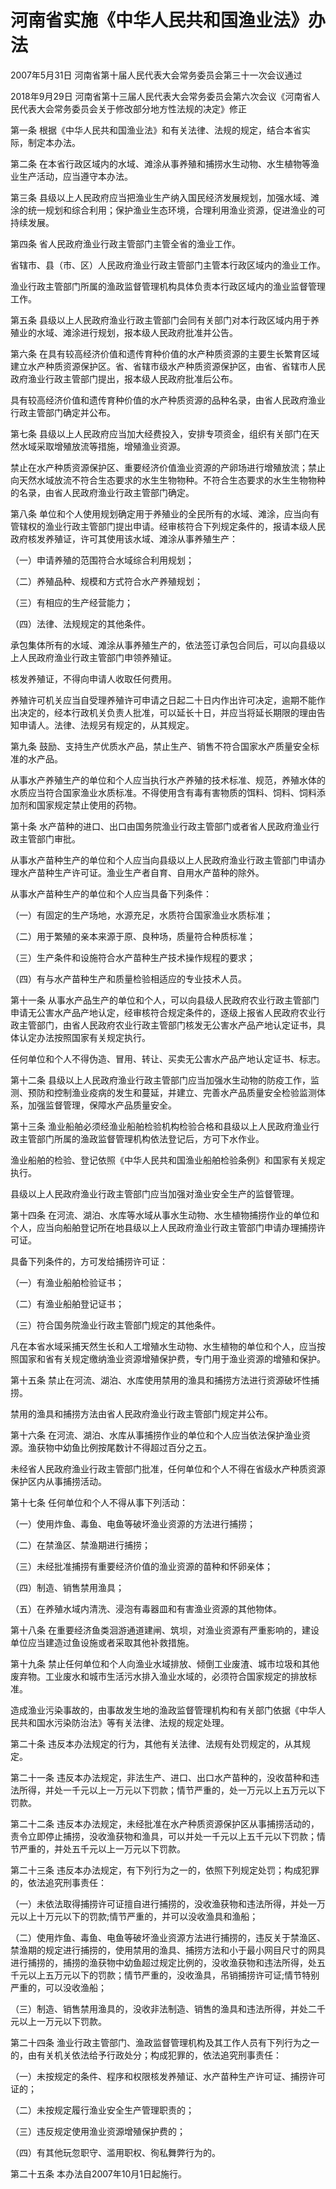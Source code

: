 # 河南省实施《中华人民共和国渔业法》办法

2007年5月31日 河南省第十届人民代表大会常务委员会第三十一次会议通过

2018年9月29日 河南省第十三届人民代表大会常务委员会第六次会议《河南省人民代表大会常务委员会关于修改部分地方性法规的决定》修正



第一条 根据《中华人民共和国渔业法》和有关法律、法规的规定，结合本省实际，制定本办法。

第二条 在本省行政区域内的水域、滩涂从事养殖和捕捞水生动物、水生植物等渔业生产活动，应当遵守本办法。

第三条 县级以上人民政府应当把渔业生产纳入国民经济发展规划，加强水域、滩涂的统一规划和综合利用；保护渔业生态环境，合理利用渔业资源，促进渔业的可持续发展。

第四条 省人民政府渔业行政主管部门主管全省的渔业工作。

省辖市、县（市、区）人民政府渔业行政主管部门主管本行政区域内的渔业工作。

渔业行政主管部门所属的渔政监督管理机构具体负责本行政区域内的渔业监督管理工作。

第五条 县级以上人民政府渔业行政主管部门会同有关部门对本行政区域内用于养殖业的水域、滩涂进行规划，报本级人民政府批准并公告。

第六条 在具有较高经济价值和遗传育种价值的水产种质资源的主要生长繁育区域建立水产种质资源保护区。省、省辖市级水产种质资源保护区，由省、省辖市人民政府渔业行政主管部门提出，报本级人民政府批准后公布。

具有较高经济价值和遗传育种价值的水产种质资源的品种名录，由省人民政府渔业行政主管部门确定并公布。

第七条 县级以上人民政府应当加大经费投入，安排专项资金，组织有关部门在天然水域采取增殖放流等措施，增殖渔业资源。

禁止在水产种质资源保护区、重要经济价值渔业资源的产卵场进行增殖放流；禁止向天然水域放流不符合生态要求的水生生物物种。不符合生态要求的水生生物物种的名录，由省人民政府渔业行政主管部门确定。

第八条 单位和个人使用规划确定用于养殖业的全民所有的水域、滩涂，应当向有管辖权的渔业行政主管部门提出申请。经审核符合下列规定条件的，报请本级人民政府核发养殖证，许可其使用该水域、滩涂从事养殖生产：

（一）申请养殖的范围符合水域综合利用规划；

（二）养殖品种、规模和方式符合水产养殖规划；

（三）有相应的生产经营能力；

（四）法律、法规规定的其他条件。

承包集体所有的水域、滩涂从事养殖生产的，依法签订承包合同后，可以向县级以上人民政府渔业行政主管部门申领养殖证。

核发养殖证，不得向申请人收取任何费用。

养殖许可机关应当自受理养殖许可申请之日起二十日内作出许可决定，逾期不能作出决定的，经本行政机关负责人批准，可以延长十日，并应当将延长期限的理由告知申请人。法律、法规另有规定的，从其规定。

第九条 鼓励、支持生产优质水产品，禁止生产、销售不符合国家水产质量安全标准的水产品。

从事水产养殖生产的单位和个人应当执行水产养殖的技术标准、规范，养殖水体的水质应当符合国家渔业水质标准。不得使用含有毒有害物质的饵料、饲料、饲料添加剂和国家规定禁止使用的药物。

第十条 水产苗种的进口、出口由国务院渔业行政主管部门或者省人民政府渔业行政主管部门审批。

从事水产苗种生产的单位和个人应当向县级以上人民政府渔业行政主管部门申请办理水产苗种生产许可证。渔业生产者自育、自用水产苗种的除外。

从事水产苗种生产的单位和个人应当具备下列条件：

（一）有固定的生产场地，水源充足，水质符合国家渔业水质标准；

（二）用于繁殖的亲本来源于原、良种场，质量符合种质标准；

（三）生产条件和设施符合水产苗种生产技术操作规程的要求；

（四）有与水产苗种生产和质量检验相适应的专业技术人员。

第十一条 从事水产品生产的单位和个人，可以向县级人民政府农业行政主管部门申请无公害水产品产地认定，经审核符合规定条件的，逐级上报省人民政府农业行政主管部门，由省人民政府农业行政主管部门核发无公害水产品产地认定证书，具体认定办法按照国家有关规定执行。

任何单位和个人不得伪造、冒用、转让、买卖无公害水产品产地认定证书、标志。

第十二条 县级以上人民政府渔业行政主管部门应当加强水生动物的防疫工作，监测、预防和控制渔业疫病的发生和蔓延，并建立、完善水产品质量安全检验监测体系，加强监督管理，保障水产品质量安全。

第十三条 渔业船舶必须经渔业船舶检验机构检验合格和县级以上人民政府渔业行政主管部门所属的渔政监督管理机构依法登记后，方可下水作业。

渔业船舶的检验、登记依照《中华人民共和国渔业船舶检验条例》和国家有关规定执行。

县级以上人民政府渔业行政主管部门应当加强对渔业安全生产的监督管理。

第十四条 在河流、湖泊、水库等水域从事水生动物、水生植物捕捞作业的单位和个人，应当向船舶登记所在地县级以上人民政府渔业行政主管部门申请办理捕捞许可证。

具备下列条件的，方可发给捕捞许可证：

（一）有渔业船舶检验证书；

（二）有渔业船舶登记证书；

（三）符合国务院渔业行政主管部门规定的其他条件。

凡在本省水域采捕天然生长和人工增殖水生动物、水生植物的单位和个人，应当按照国家和省有关规定缴纳渔业资源增殖保护费，专门用于渔业资源的增殖和保护。

第十五条 禁止在河流、湖泊、水库使用禁用的渔具和捕捞方法进行资源破坏性捕捞。

禁用的渔具和捕捞方法由省人民政府渔业行政主管部门规定并公布。

第十六条 在河流、湖泊、水库从事捕捞作业的单位和个人应当依法保护渔业资源。渔获物中幼鱼比例按尾数计不得超过百分之五。

未经省人民政府渔业行政主管部门批准，任何单位和个人不得在省级水产种质资源保护区内从事捕捞活动。

第十七条 任何单位和个人不得从事下列活动：

（一）使用炸鱼、毒鱼、电鱼等破坏渔业资源的方法进行捕捞；

（二）在禁渔区、禁渔期进行捕捞；

（三）未经批准捕捞有重要经济价值的渔业资源的苗种和怀卵亲体；

（四）制造、销售禁用渔具；

（五）在养殖水域内清洗、浸泡有毒器皿和有害渔业资源的其他物体。

第十八条 在重要经济鱼类洄游通道建闸、筑坝，对渔业资源有严重影响的，建设单位应当建造过鱼设施或者采取其他补救措施。

第十九条 禁止任何单位和个人向渔业水域排放、倾倒工业废渣、城市垃圾和其他废弃物。工业废水和城市生活污水排入渔业水域的，必须符合国家规定的排放标准。

造成渔业污染事故的，由事故发生地的渔政监督管理机构和有关部门依据《中华人民共和国水污染防治法》等有关法律、法规的规定处理。

第二十条 违反本办法规定的行为，其他有关法律、法规有处罚规定的，从其规定。

第二十一条 违反本办法规定，非法生产、进口、出口水产苗种的，没收苗种和违法所得，并处一千元以上一万元以下罚款；情节严重的，处一万元以上五万元以下罚款。

第二十二条 违反本办法规定，未经批准在水产种质资源保护区从事捕捞活动的，责令立即停止捕捞，没收渔获物和渔具，可以并处一千元以上五千元以下罚款；情节严重的，并处五千元以上一万元以下罚款。

第二十三条 违反本办法规定，有下列行为之一的，依照下列规定处罚；构成犯罪的，依法追究刑事责任：

（一）未依法取得捕捞许可证擅自进行捕捞的，没收渔获物和违法所得，并处一万元以上十万元以下的罚款;情节严重的，并可以没收渔具和渔船；

（二）使用炸鱼、毒鱼、电鱼等破坏渔业资源方法进行捕捞的，违反关于禁渔区、禁渔期的规定进行捕捞的，使用禁用的渔具、捕捞方法和小于最小网目尺寸的网具进行捕捞的，捕捞的渔获物中幼鱼超过规定比例的，没收渔获物和违法所得，处五千元以上五万元以下的罚款；情节严重的，没收渔具，吊销捕捞许可证;情节特别严重的，可以没收渔船；

（三）制造、销售禁用渔具的，没收非法制造、销售的渔具和违法所得，并处二千元以上一万元以下罚款。

第二十四条 渔业行政主管部门、渔政监督管理机构及其工作人员有下列行为之一的，由有关机关依法给予行政处分；构成犯罪的，依法追究刑事责任：

（一）未按规定的条件、程序和权限核发养殖证、水产苗种生产许可证、捕捞许可证的；

（二）未按规定履行渔业安全生产管理职责的；

（三）违反规定使用渔业资源增殖保护费的；

（四）有其他玩忽职守、滥用职权、徇私舞弊行为的。

第二十五条 本办法自2007年10月1日起施行。
